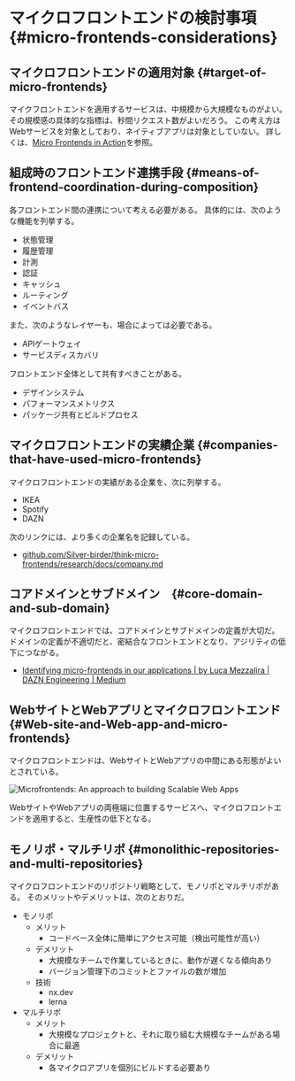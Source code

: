 # マイクロフロントエンドの検討事項 {#micro-frontends-considerations}
## マイクロフロントエンドの適用対象 {#target-of-micro-frontends}

マイクフロントエンドを適用するサービスは、中規模から大規模なものがよい。
その規模感の具体的な指標は、秒間リクエスト数がよいだろう。
この考え方はWebサービスを対象としており、ネイティブアプリは対象としていない。
詳しくは、[Micro Frontends in Action](https://www.manning.com/books/micro-frontends-in-action)を参照。

## 組成時のフロントエンド連携手段 {#means-of-frontend-coordination-during-composition}

各フロントエンド間の連携について考える必要がある。
具体的には、次のような機能を列挙する。

* 状態管理
* 履歴管理
* 計測
* 認証
* キャッシュ
* ルーティング
* イベントバス

また、次のようなレイヤーも、場合によっては必要である。

* APIゲートウェイ
* サービスディスカバリ

フロントエンド全体として共有すべきことがある。

* デザインシステム
* パフォーマンスメトリクス
* パッケージ共有とビルドプロセス

## マイクロフロントエンドの実績企業 {#companies-that-have-used-micro-frontends}

マイクロフロントエンドの実績がある企業を、次に列挙する。

* IKEA
* Spotify
* DAZN

次のリンクには、より多くの企業名を記録している。

* [github.com/Silver-birder/think-micro-frontends/research/docs/company.md](https://github.com/Silver-birder/think-micro-frontends/blob/master/research/docs/company.md)

## コアドメインとサブドメイン　{#core-domain-and-sub-domain}

マイクロフロントエンドでは、コアドメインとサブドメインの定義が大切だ。
ドメインの定義が不適切だと、密結合なフロントエンドとなり、アジリティの低下につながる。

* [Identifying micro-frontends in our applications | by Luca Mezzalira | DAZN Engineering | Medium](https://medium.com/dazn-tech/identifying-micro-frontends-in-our-applications-4b4995f39257)

## WebサイトとWebアプリとマイクロフロントエンド {#Web-site-and-Web-app-and-micro-frontends}

マイクロフロントエンドは、WebサイトとWebアプリの中間にある形態がよいとされている。

<!-- textlint-disable -->

![<a href="https://www.linkedin.com/pulse/microfrontends-approach-building-scalable-web-apps-vinci-rufus">Microfrontends: An approach to building Scalable Web Apps</a>](https://res.cloudinary.com/silverbirder/image/upload/v1614412210/silver-birder.github.io/blog/microfrontends-document-application.png)

<!-- textlint-enable -->

WebサイトやWebアプリの両極端に位置するサービスへ、マイクロフロントエンドを適用すると、生産性の低下となる。

## モノリポ・マルチリポ {#monolithic-repositories-and-multi-repositories}

マイクロフロントエンドのリポジトリ戦略として、モノリポとマルチリポがある。
そのメリットやデメリットは、次のとおりだ。

* モノリポ
  * メリット
    * コードベース全体に簡単にアクセス可能（検出可能性が高い）
  * デメリット
    * 大規模なチームで作業しているときに、動作が遅くなる傾向あり
    * バージョン管理下のコミットとファイルの数が増加
  * 技術
    * nx.dev
    * lerna
* マルチリポ
  * メリット
    * 大規模なプロジェクトと、それに取り組む大規模なチームがある場合に最適
  * デメリット
    * 各マイクロアプリを個別にビルドする必要あり